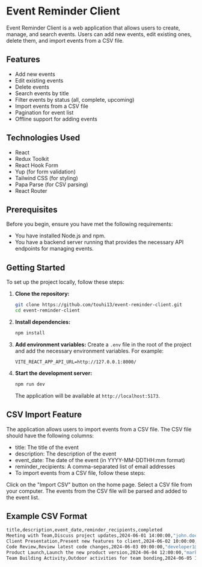 # Event Reminder Client

Event Reminder Client is a web application that allows users to create, manage, and search events. Users can add new events, edit existing ones, delete them, and import events from a CSV file.

## Features

- Add new events
- Edit existing events
- Delete events
- Search events by title
- Filter events by status (all, complete, upcoming)
- Import events from a CSV file
- Pagination for event list
- Offline support for adding events

## Technologies Used

- React
- Redux Toolkit
- React Hook Form
- Yup (for form validation)
- Tailwind CSS (for styling)
- Papa Parse (for CSV parsing)
- React Router

## Prerequisites

Before you begin, ensure you have met the following requirements:

- You have installed Node.js and npm.
- You have a backend server running that provides the necessary API endpoints for managing events.

## Getting Started

To set up the project locally, follow these steps:

1. **Clone the repository:**

   ```bash
   git clone https://github.com/touhi13/event-reminder-client.git
   cd event-reminder-client
   ```

2. **Install dependencies:**

   ```bash
   npm install
   ```

3. **Add environment variables:**
   Create a `.env` file in the root of the project and add the necessary environment variables. For example:

   ```env
   VITE_REACT_APP_API_URL=http://127.0.0.1:8000/
   ```

4. **Start the development server:**

   ```bash
   npm run dev
   ```

   The application will be available at `http://localhost:5173`.

## CSV Import Feature

The application allows users to import events from a CSV file. The CSV file should have the following columns:

- title: The title of the event
- description: The description of the event
- event_date: The date of the event (in YYYY-MM-DDTHH:mm format)
- reminder_recipients: A comma-separated list of email addresses
- To import events from a CSV file, follow these steps:

Click on the "Import CSV" button on the home page.
Select a CSV file from your computer.
The events from the CSV file will be parsed and added to the event list.

## Example CSV Format

```bash
title,description,event_date,reminder_recipients,completed
Meeting with Team,Discuss project updates,2024-06-01 14:00:00,"john.doe@example.com,jane.doe@example.com",false
Client Presentation,Present new features to client,2024-06-02 10:00:00,"client@example.com,manager@example.com",false
Code Review,Review latest code changes,2024-06-03 09:00:00,"developer1@example.com,developer2@example.com",false
Product Launch,Launch the new product version,2024-06-04 12:00:00,"marketing@example.com,sales@example.com",false
Team Building Activity,Outdoor activities for team bonding,2024-06-05 15:00:00,"team@example.com",false
```
